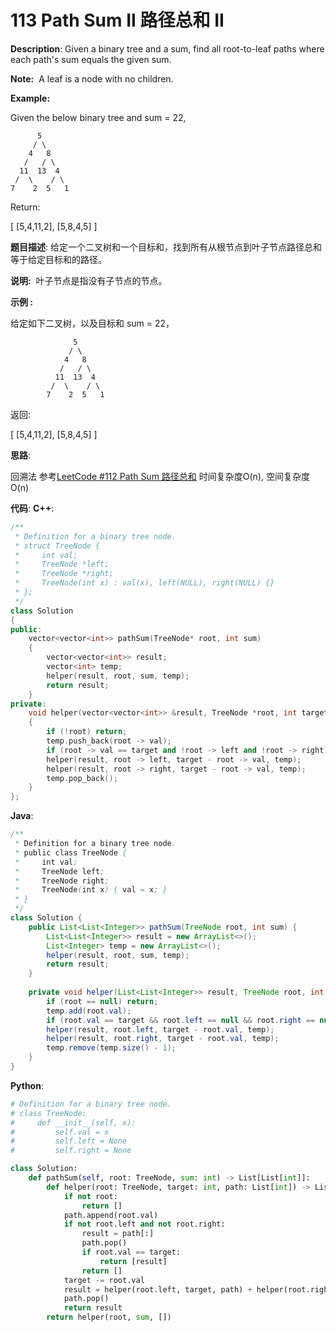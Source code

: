 # 113 Path Sum II 路径总和 II

__Description__:
Given a binary tree and a sum, find all root-to-leaf paths where each path's sum equals the given sum.

__Note:__
 A leaf is a node with no children.

__Example:__

Given the below binary tree and sum = 22,

```text
      5
     / \
    4   8
   /   / \
  11  13  4
 /  \    / \
7    2  5   1
```

Return:

[
   [5,4,11,2],
   [5,8,4,5]
]

__题目描述__:
给定一个二叉树和一个目标和，找到所有从根节点到叶子节点路径总和等于给定目标和的路径。

__说明:__
 叶子节点是指没有子节点的节点。

__示例 :__

给定如下二叉树，以及目标和 sum = 22，

```text
              5
             / \
            4   8
           /   / \
          11  13  4
         /  \    / \
        7    2  5   1
```

返回:

[
   [5,4,11,2],
   [5,8,4,5]
]

__思路__:

回溯法
参考[LeetCode #112 Path Sum 路径总和](https://www.jianshu.com/p/28393f816dab)
时间复杂度O(n), 空间复杂度O(n)

__代码__:
__C++__:

```C++
/**
 * Definition for a binary tree node.
 * struct TreeNode {
 *     int val;
 *     TreeNode *left;
 *     TreeNode *right;
 *     TreeNode(int x) : val(x), left(NULL), right(NULL) {}
 * };
 */
class Solution 
{
public:
    vector<vector<int>> pathSum(TreeNode* root, int sum) 
    {
        vector<vector<int>> result;
        vector<int> temp;
        helper(result, root, sum, temp);
        return result;
    }
private:
    void helper(vector<vector<int>> &result, TreeNode *root, int target, vector<int> &temp) 
    {
        if (!root) return;
        temp.push_back(root -> val);
        if (root -> val == target and !root -> left and !root -> right) result.push_back(temp);
        helper(result, root -> left, target - root -> val, temp);
        helper(result, root -> right, target - root -> val, temp);
        temp.pop_back();
    }
};
```

__Java__:

```Java
/**
 * Definition for a binary tree node.
 * public class TreeNode {
 *     int val;
 *     TreeNode left;
 *     TreeNode right;
 *     TreeNode(int x) { val = x; }
 * }
 */
class Solution {
    public List<List<Integer>> pathSum(TreeNode root, int sum) {
        List<List<Integer>> result = new ArrayList<>();
        List<Integer> temp = new ArrayList<>();
        helper(result, root, sum, temp);
        return result;
    }
    
    private void helper(List<List<Integer>> result, TreeNode root, int target, List<Integer> temp) {
        if (root == null) return;
        temp.add(root.val);
        if (root.val == target && root.left == null && root.right == null) result.add(new ArrayList<>(temp));
        helper(result, root.left, target - root.val, temp);
        helper(result, root.right, target - root.val, temp);
        temp.remove(temp.size() - 1);
    }
}
```

__Python__:

```Python
# Definition for a binary tree node.
# class TreeNode:
#     def __init__(self, x):
#         self.val = x
#         self.left = None
#         self.right = None

class Solution:
    def pathSum(self, root: TreeNode, sum: int) -> List[List[int]]:
        def helper(root: TreeNode, target: int, path: List[int]) -> List[List[int]]:
            if not root:
                return []
            path.append(root.val)
            if not root.left and not root.right:
                result = path[:]
                path.pop()
                if root.val == target:
                    return [result]
                return []
            target -= root.val
            result = helper(root.left, target, path) + helper(root.right, target, path)
            path.pop()
            return result
        return helper(root, sum, [])
```
